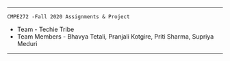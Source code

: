 ************
	CMPE272 -Fall 2020 Assignments & Project
*  Team - Techie Tribe 
*  Team Members - Bhavya Tetali, Pranjali Kotgire, Priti Sharma, Supriya Meduri 
************
